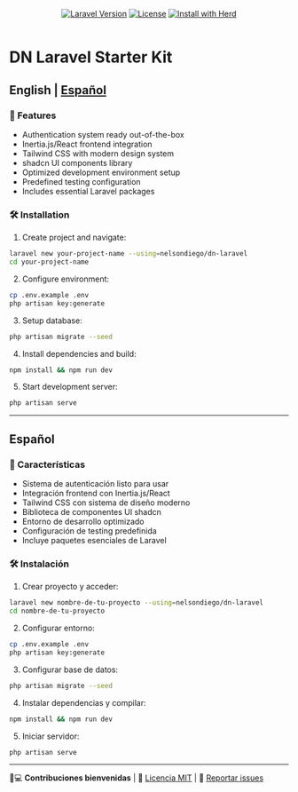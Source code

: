 <div align="center" style="margin-bottom: 20px; display: flex; gap: 10px; justify-content: center; flex-wrap: wrap;">

[![Laravel Version](https://img.shields.io/badge/Laravel-12.x-%23FF2D20?style=for-the-badge&logo=laravel)](https://laravel.com)
[![License](https://img.shields.io/badge/license-MIT-%230b0b0b?style=for-the-badge)](LICENSE)
[![Install with Herd](https://img.shields.io/badge/Install%20with%20Herd-f55247?logo=laravel&logoColor=white)](https://herd.laravel.com/new?starter-kit=nelsondiego/dn-laravel)

</div>

# DN Laravel Starter Kit

## English | [Español](#español)

### 🚀 Features
- Authentication system ready out-of-the-box
- Inertia.js/React frontend integration
- Tailwind CSS with modern design system
- shadcn UI components library
- Optimized development environment setup
- Predefined testing configuration
- Includes essential Laravel packages

### 🛠️ Installation

1. Create project and navigate:
```bash
laravel new your-project-name --using=nelsondiego/dn-laravel
cd your-project-name
```

2. Configure environment:
```bash
cp .env.example .env
php artisan key:generate
```

3. Setup database:
```bash
php artisan migrate --seed
```

4. Install dependencies and build:
```bash
npm install && npm run dev
```

5. Start development server:
```bash
php artisan serve
```

---

## Español

### 🚀 Características
- Sistema de autenticación listo para usar
- Integración frontend con Inertia.js/React
- Tailwind CSS con sistema de diseño moderno
- Biblioteca de componentes UI shadcn
- Entorno de desarrollo optimizado
- Configuración de testing predefinida
- Incluye paquetes esenciales de Laravel

### 🛠️ Instalación

1. Crear proyecto y acceder:
```bash
laravel new nombre-de-tu-proyecto --using=nelsondiego/dn-laravel
cd nombre-de-tu-proyecto
```

2. Configurar entorno:
```bash
cp .env.example .env
php artisan key:generate
```

3. Configurar base de datos:
```bash
php artisan migrate --seed
```

4. Instalar dependencias y compilar:
```bash
npm install && npm run dev
```

5. Iniciar servidor:
```bash
php artisan serve
```

---

👨💻 **Contribuciones bienvenidas** | 📄 [Licencia MIT](LICENSE) | 🐛 [Reportar issues](https://github.com/nelsondiego/dn-laravel/issues)